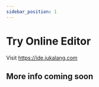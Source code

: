 ```yaml
---
sidebar_position: 1
---
```


# Try Online Editor

Visit https://ide.jukalang.com

## More info coming soon